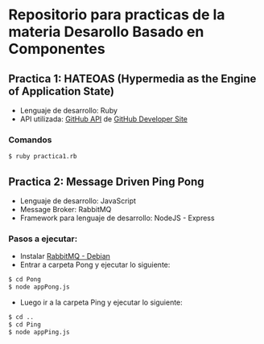 # Repositorio para practicas de la materia Desarollo Basado en Componentes

## Practica 1: HATEOAS (Hypermedia as the Engine of Application State)

* Lenguaje de desarrollo: Ruby
* API utilizada: [GitHub API] de [GitHub Developer Site]

### Comandos
```sh
$ ruby practica1.rb
```

## Practica 2: Message Driven Ping Pong

* Lenguaje de desarrollo: JavaScript
* Message Broker: RabbitMQ
* Framework para lenguaje de desarrollo: NodeJS - Express

### Pasos a ejecutar:

* Instalar [RabbitMQ - Debian]
* Entrar a carpeta Pong y ejecutar lo siguiente: 
```sh
$ cd Pong
$ node appPong.js
```
* Luego ir a la carpeta Ping y ejecutar lo siguiente:
```sh
$ cd ..
$ cd Ping
$ node appPing.js
```





[GitHub API]: <https://api.github.com/>
[GitHub Developer Site]: <https://developer.github.com>
[RabbitMQ - Debian]: <https://www.rabbitmq.com/install-debian.html>
